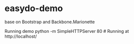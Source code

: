 easydo-demo
=============

base on Bootstrap and Backbone.Marionette

Running demo
    python -m SimpleHTTPServer 80 # Running at http://localhost/